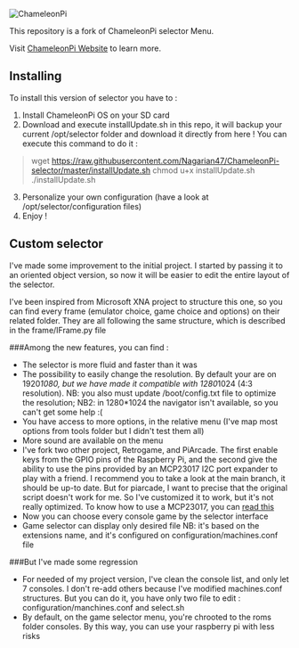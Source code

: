 ![ChameleonPi](http://chameleon.enging.com/data1/images/cpi_h6.jpg)

This repository is a fork of ChameleonPi selector Menu.


Visit [ChameleonPi Website](http://chameleon.enging.com/) to learn more.

## Installing

To install this version of selector you have to :

1. Install ChameleonPi OS on your SD card
2. Download and execute installUpdate.sh in this repo, it will backup your current /opt/selector folder and download it directly from here ! You can execute this command to do it :

> wget https://raw.githubusercontent.com/Nagarian47/ChameleonPi-selector/master/installUpdate.sh
> chmod u+x installUpdate.sh 
> ./installUpdate.sh

3. Personalize your own configuration (have a look at /opt/selector/configuration files)
4. Enjoy !

## Custom selector

I've made some improvement to the initial project. I started by passing it to an oriented object version, so now it will be easier to edit the entire layout of the selector.

I've been inspired from Microsoft XNA project to structure this one, so you can find every frame (emulator choice, game choice and options) on their related folder.
They are all following the same structure, which is described in the frame/IFrame.py file

###Among the new features, you can find :
* The selector is more fluid and faster than it was
* The possibility to easily change the resolution. By default your are on 1920*1080, but we have made it compatible with 1280*1024 (4:3 resolution). NB: you also must update /boot/config.txt file to optimize the resolution; NB2: in 1280*1024 the navigator isn't available, so you can't get some help :(
* You have access to more options, in the relative menu (I've map most options from tools folder but I didn't test them all)
* More sound are available on the menu
* I've fork two other project, Retrogame, and PiArcade. The first enable keys from the GPIO pins of the Raspberry Pi, and the second give the ability to use the pins provided by an MCP23017 I2C port expander to play with a friend. I recommend you to take a look at the main branch, it should be up-to date. But for piarcade, I want to precise that the original script doesn't work for me. So I've customized it to work, but it's not really optimized. To know how to use a MCP23017, you can [read this](http://www.raspberrypi-spy.co.uk/2013/07/how-to-use-a-mcp23017-i2c-port-expander-with-the-raspberry-pi-part-1/)
* Now you can choose every console game by the selector interface
* Game selector can display only desired file NB: it's based on the extensions name, and it's configured on configuration/machines.conf file

###But I've made some regression
* For needed of my project version, I've clean the console list, and only let 7 consoles. I don't re-add others because I've modified machines.conf structures. But you can do it, you have only two file to edit : configuration/manchines.conf and select.sh
* By default, on the game selector menu, you're chrooted to the roms folder consoles. By this way, you can use your raspberry pi with less risks

